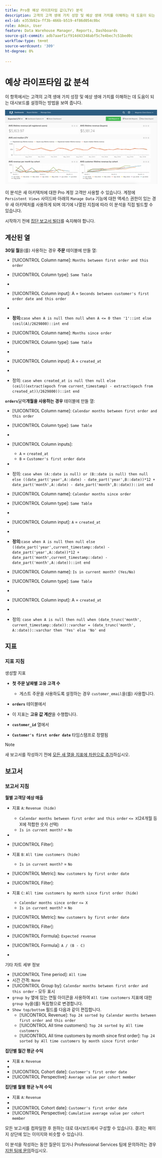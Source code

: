 ```yaml
---
title: Pro용 예상 라이프타임 값(LTV) 분석
description: 고객의 고객 생애 가치 성장 및 예상 생애 가치를 이해하는 데 도움이 되는 대시보드를 설정하는 방법에 대해 알아봅니다.
exl-id: e353b92a-ff3b-466b-b519-4f86d054c0bc
role: Admin, User
feature: Data Warehouse Manager, Reports, Dashboards
source-git-commit: adb7aaef1cf914d43348abf5c7e4bec7c51bed0c
workflow-type: tm+mt
source-wordcount: '309'
ht-degree: 0%

---
```


# 예상 라이프타임 값 분석

이 항목에서는 고객의 고객 생애 가치 성장 및 예상 생애 가치를 이해하는 데 도움이 되는 대시보드를 설정하는 방법을 보여 줍니다.

![](../../assets/exp-lifetim-value-anyalysis.png)

이 분석은 새 아키텍처에 대한 Pro 계정 고객만 사용할 수 있습니다. 계정에 `Persistent Views` 사이드바 아래의 `Manage Data` 기능에 대한 액세스 권한이 있는 경우 새 아키텍처를 사용하게 되며 여기에 나열된 지침에 따라 이 분석을 직접 빌드할 수 있습니다.

시작하기 전에 [집단 보고서 빌더](../dev-reports/cohort-rpt-bldr.md)를 숙지해야 합니다.

## 계산된 열

**30일 월**&#x200B;을(를) 사용하는 경우 **주문** 테이블에 만들 열:

* [!UICONTROL Column name]: `Months between first order and this order`
* [!UICONTROL Column type]: `Same Table`
* 
  [!UICONTROL Column equation]: `CALCULATION`
* [!UICONTROL Column input]: A = `Seconds between customer's first order date and this order`
* 
  [!UICONTROL Datatype]: `Integer`
* **정의:**`case when A is null then null when A <= 0 then '1'::int else (ceil(A)/2629800)::int end`

* [!UICONTROL Column name]: `Months since order`
* [!UICONTROL Column type]: `Same Table`
* 
  [!UICONTROL Column equation]: `CALCULATION`
* [!UICONTROL Column input]: A = `created_at`
* 
  [!UICONTROL Datatype]: `Integer`
* 정의: `case when created_at is null then null else (ceil((extract(epoch from current_timestamp) - extract(epoch from created_at))/2629800))::int end`

**`orders`**&#x200B;달력&#x200B;**개월을 사용하는 경우** 테이블에 만들 열:

* [!UICONTROL Column name]: `Calendar months between first order and this order`
* [!UICONTROL Column type]: `Same Table`
* 
  [!UICONTROL Column equation]: `CALCULATION`
* [!UICONTROL Column inputs]:
   * `A` = `created_at`
   * `B` = `Customer's first order date`

* 
  [!UICONTROL Datatype]: `Integer`
* 정의: `case when (A::date is null) or (B::date is null) then null else ((date_part('year',A::date) - date_part('year',B::date))*12 + date_part('month',A::date) - date_part('month',B::date))::int end`

* [!UICONTROL Column name]: `Calendar months since order`
* [!UICONTROL Column type]: `Same Table`
* 
  [!UICONTROL Column equation]: `CALCULATION`
* [!UICONTROL Column input]: `A` = `created_at`
* 
  [!UICONTROL Datatype]: `Integer`
* **정의:**`case when A is null then null else ((date_part('year',current_timestamp::date) - date_part('year',A::date))*12 + date_part('month',current_timestamp::date) - date_part('month',A::date))::int end`

* [!UICONTROL Column name]: `Is in current month? (Yes/No)`
* [!UICONTROL Column type]: `Same Table`
* 
  [!UICONTROL Column equation]: `CALCULATION`
* [!UICONTROL Column input]: A = `created_at`
* 
  [!UICONTROL Datatype]: `String`
* 정의: `case when A is null then null when (date_trunc('month', current_timestamp::date))::varchar = (date_trunc('month', A::date))::varchar then 'Yes' else 'No' end`

## 지표

### 지표 지침

생성할 지표

* **첫 주문 날짜별 고유 고객 수**
   * 게스트 주문을 사용하도록 설정하는 경우 `customer_email`을(를) 사용합니다.

* **`orders`** 테이블에서
* 이 지표는 **고유 값 계산**&#x200B;을 수행합니다.
* **`customer_id`** 열에서
* **`Customer's first order date`** 타임스탬프로 정렬됨

>[!NOTE]
>
>새 보고서를 작성하기 전에 [모든 새 열을 지표에 차원으로 추가](../../data-analyst/data-warehouse-mgr/manage-data-dimensions-metrics.md)하십시오.

## 보고서

### 보고서 지침

**월별 고객당 예상 매출**

* 지표 `A`: `Revenue (hide)`
   * `Calendar months between first order and this order` `<= X`(24개월 등 X에 적합한 숫자 선택)
   * `Is in current month?` = `No`

* 
  [!UICONTROL 지표]: `Revenue`
* [!UICONTROL Filter]:

* 지표 `B`: `All time customers (hide)`
   * `Is in current month?` = `No`

* [!UICONTROL Metric]: `New customers by first order date`
* [!UICONTROL Filter]:

* 지표 `C`: `All time customers by month since first order (hide)`
   * `Calendar months since order` `<= X`
   * `Is in current month?` = `No`

* [!UICONTROL Metric]: `New customers by first order date`
* [!UICONTROL Filter]:

* [!UICONTROL Formula]: `Expected revenue`
* [!UICONTROL Formula]: `A / (B - C)`
* 
  [!UICONTROL Format]: `Currency`

기타 차트 세부 정보

* [!UICONTROL Time period]: `All time`
* 시간 간격: `None`
* [!UICONTROL Group by]: `Calendar months between first order and this order` - 모두 표시
* `group by` 옆에 있는 연필 아이콘을 사용하여 `All time customers` 지표에 대한 `group by`을(를) 독립형으로 변경합니다.
* `Show top/bottom` 필드를 다음과 같이 편집합니다.
   * [!UICONTROL Revenue]: `Top 24 sorted by Calendar months between first order and this order`
   * [!UICONTROL All time customers]: `Top 24 sorted by All time customers`
   * [!UICONTROL All time customers by month since first order]: `Top 24 sorted by All time customers by month since first order`

**집단별 월간 평균 수익**

* 지표 `A`: `Revenue`
* 
  [!UICONTROL Metric view]: `Cohort`
* [!UICONTROL Cohort date]: `Customer's first order date`
* [!UICONTROL Perspective]: `Average value per cohort member`

**집단별 월별 평균 누적 수익**

* 지표 `A`: `Revenue`
* 
  [!UICONTROL Metric view]: `Cohort`
* [!UICONTROL Cohort date]: `Customer's first order date`
* [!UICONTROL Perspective]: `Cumulative average value per cohort member`

모든 보고서를 컴파일한 후 원하는 대로 대시보드에서 구성할 수 있습니다. 결과는 페이지 상단에 있는 이미지와 비슷할 수 있습니다.

이 분석을 작성하는 동안 질문이 있거나 Professional Services 팀에 문의하려는 경우 [지원 팀에 문의](https://experienceleague.adobe.com/docs/commerce-knowledge-base/kb/troubleshooting/miscellaneous/mbi-service-policies.html)하십시오.
